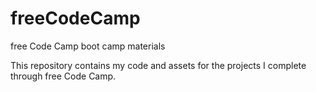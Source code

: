 # freeCodeCamp
free Code Camp boot camp materials

This repository contains my code and assets for the projects I complete through free Code Camp.
